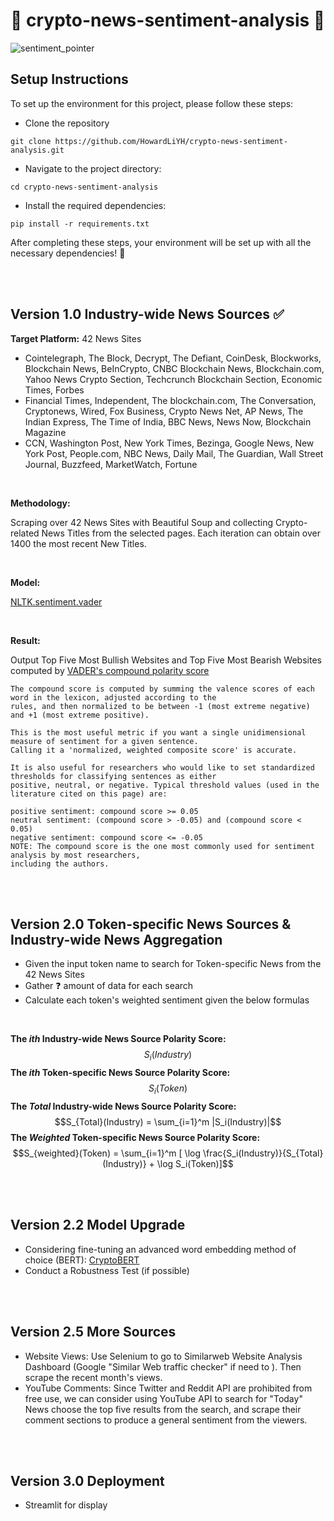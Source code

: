 # 🐂 crypto-news-sentiment-analysis 🧸

![sentiment_pointer](https://camo.githubusercontent.com/fd0f81957c4db8f54e6b0069be9ce68ab497c795813e1c14bc2c62d79df6469e/68747470733a2f2f7777772e6d61726b65746d6f746976652e636f6d2f6d61726b65745f6d6f746976652f73656e74696d656e742d616e616c797369732e6a7067)

## Setup Instructions

To set up the environment for this project, please follow these steps:

- Clone the repository
```
git clone https://github.com/HowardLiYH/crypto-news-sentiment-analysis.git
```
- Navigate to the project directory:
```
cd crypto-news-sentiment-analysis
```
- Install the required dependencies:
```
pip install -r requirements.txt
```
After completing these steps, your environment will be set up with all the necessary dependencies! 🙆

<br />
<br />

## Version 1.0 Industry-wide News Sources  ✅
**Target Platform:** 42 News Sites 
- Cointelegraph, The Block, Decrypt, The Defiant, CoinDesk, Blockworks, Blockchain News, BeInCrypto, CNBC Blockchain News, Blockchain.com, Yahoo News Crypto Section, Techcrunch Blockchain Section, Economic Times, Forbes
- Financial Times, Independent, The blockchain.com, The Conversation, Cryptonews, Wired, Fox Business, Crypto News Net, AP News, The Indian Express, The Time of India, BBC News, News Now, Blockchain Magazine
- CCN, Washington Post, New York Times, Bezinga, Google News, New York Post, People.com, NBC News, Daily Mail, The Guardian, Wall Street Journal, Buzzfeed, MarketWatch, Fortune 

<br />

**Methodology:** 

Scraping over 42 News Sites with Beautiful Soup and collecting Crypto-related News Titles from the selected pages. Each iteration can obtain over 1400 the most recent New Titles.

<br />

**Model:** 

[NLTK.sentiment.vader](https://www.nltk.org/_modules/nltk/sentiment/vader.html)

<br />

**Result:** 

Output Top Five Most Bullish Websites and Top Five Most Bearish Websites computed by [VADER's compound polarity score](https://github.com/cjhutto/vaderSentiment) 
```
The compound score is computed by summing the valence scores of each word in the lexicon, adjusted according to the
rules, and then normalized to be between -1 (most extreme negative) and +1 (most extreme positive).

This is the most useful metric if you want a single unidimensional measure of sentiment for a given sentence.
Calling it a 'normalized, weighted composite score' is accurate.

It is also useful for researchers who would like to set standardized thresholds for classifying sentences as either
positive, neutral, or negative. Typical threshold values (used in the literature cited on this page) are:

positive sentiment: compound score >= 0.05
neutral sentiment: (compound score > -0.05) and (compound score < 0.05)
negative sentiment: compound score <= -0.05
NOTE: The compound score is the one most commonly used for sentiment analysis by most researchers,
including the authors.
```


<br />
<br />

## Version 2.0 Token-specific News Sources & Industry-wide News Aggregation
- Given the input token name to search for Token-specific News from the 42 News Sites
- Gather ❓ amount of data for each search
- Calculate each token's weighted sentiment given the below formulas
<br />

**The $`ith`$  Industry-wide News Source Polarity Score:** $$S_i(Industry)$$
**The $`ith`$  Token-specific News Source Polarity Score:** $$S_i(Token)$$
**The $`Total`$  Industry-wide News Source Polarity Score:** $$S_{Total}(Industry) = \sum_{i=1}^m |S_i(Industry)|$$
**The $`Weighted`$ Token-specific News Source Polarity Score:** $$S_{weighted}(Token) = \sum_{i=1}^m [ \log \frac{S_i(Industry)}{S_{Total}(Industry)} + \log S_i(Token)]$$

<br />
<br />

## Version 2.2  Model Upgrade
- Considering fine-tuning an advanced word embedding method of choice (BERT): [CryptoBERT](https://huggingface.co/ElKulako/cryptobert)
- Conduct a Robustness Test (if possible)

<br />
<br />
  
## Version 2.5 More Sources
- Website Views: Use Selenium to go to Similarweb Website Analysis Dashboard (Google "Similar Web traffic checker" if need to ). Then scrape the recent month's views.
- YouTube Comments: Since Twitter and Reddit API are prohibited from free use, we can consider using YouTube API to search for "Today" News choose the top five results from the search, and scrape their comment sections to produce a general sentiment from the viewers. 


<br />
<br />

## Version 3.0 Deployment
- Streamlit for display



